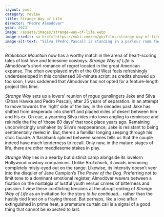 ```yaml
---
layout: post
category: review
title: Strange Way of Life
director: "Pedro Almodóvar"
year: 2023
image: /assets/images/strange-way-of-life.webp
image-credit: <a href="https://mubi.com/en/gb/films/strange-way-of-life">Amazon MGM</a>
image-alt-text: "Silva (Pedro Pascal) is standing in a parlour room facing the camera. To the left, behind him, Jake (Ethan Hawke) looks longingly over Silva's shoulder."
---
```


_Brokeback Mountain_ now has a worthy match in the arena of heart-scoring tales of lost love and lonesome cowboys. _Strange Way of Life_ is Almodóvar’s short romance of regret located in the great American expanse. The often overplayed myth of the Old West feels refreshingly underdeveloped in this condensed 30-minute script; as credits showed up too soon, I was saddened that Almodóvar had not opted for a feature-length project this time.

_Strange Way_ sets up a lovers' reunion of rogue gunslingers Jake and Silva (Ethan Hawke and Pedro Pascal), after 25 years of separation. In an attempt to move towards the ‘right’ side of the law, in the decades past Jake has shifted from desperado into sheriff and placed miles of desert between him and his ex. On cue, a yearning Silva rides into town angling to reminisce and rekindle the fire of ‘those 60 days’ that took place years ago. Remaining unconvincingly unshaken by Silva’s reappearance, Jake is resistant to being sentimentally reeled in. But, there’s a familiar longing seeping through his stoic facade. A flashback spliced between scenes tells us that the couple indeed have much tenderness to recall. Only now, in the mature stages of life, there are other meddlesome stakes in play.

_Strange Way_ lies in a nearby but distinct camp alongside its lovelorn Hollywood cowboy companions. Unlike _Brokeback_, it avoids becoming completely misty-eyed out on the range. Likewise, its intensity doesn’t veer into the disquiet of Jane Campion’s _The Power of the Dog_. Preferring not to limit tone to a dominant emotional register, Almodóvar wavers between a fixation on the nostalgia of lustful youth versus crimes of bitterness and passion. I view these conflicting tensions at the abrupt ending of _Strange Way of Life_ as an invitation for the story _to be continued…_ rather than the hastily tied knot on a fraying thread. But perhaps, like a love affair extinguished in prime heat, a premature curtain call is a signal of a good thing that cannot be expected to last.

